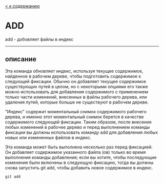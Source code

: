 [< к содержанию](README.md)


# ADD
add - добовляет файлы в индекс

---
## описание

Эта команда обновляет индекс, используя текущее содержимое, найденное в рабочем дереве, чтобы подготовить содержимое к следующей фиксации. Обычно он добавляет текущее содержимое существующих путей в целом, но с некоторыми опциями его также можно использовать для добавления содержимого с применением только части изменений, внесенных в файлы рабочего дерева, или удаления путей, которые больше не существуют в рабочем дереве.

"Индекс" содержит моментальный снимок содержимого рабочего дерева, и именно этот моментальный снимок берется в качестве содержимого следующей фиксации. Таким образом, после внесения любых изменений в рабочее дерево и перед выполнением команды фиксации вы должны использовать команду add для добавления любых новых или измененных файлов в индекс.

Эта команда может быть выполнена несколько раз перед фиксацией. Он добавляет содержимое указанного файла (ов) только во время выполнения команды добавления; если вы хотите, чтобы последующие изменения были включены в следующую фиксацию, тогда вы должны снова запустить git add, чтобы добавить новое содержимое в индекс.

```
git add
```